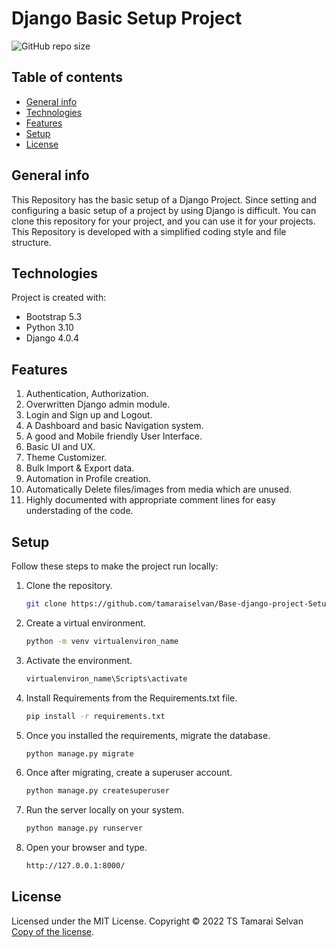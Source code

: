 # Django Basic Setup Project

![GitHub repo size](https://img.shields.io/github/license/tamaraiselvan/Base-django-project-Setup)

## Table of contents

* [General info](#general-info)
* [Technologies](#technologies)
* [Features](#features)
* [Setup](#setup)
* [License](#license)

## General info

This Repository has the basic setup of a Django Project. Since setting and configuring a basic setup of a project by using Django is difficult. You can clone this repository for your project, and you can use it for your projects. This Repository is developed with a simplified coding style and file structure.


## Technologies

Project is created with:
* Bootstrap 5.3
* Python 3.10
* Django 4.0.4

## Features

1. Authentication, Authorization. <br>
2. Overwritten Django admin module. <br>
3. Login and Sign up and Logout.<br>
4. A Dashboard and basic Navigation system.<br>
5. A good and Mobile friendly User Interface.<br>
6. Basic UI and UX.<br>
7. Theme Customizer.<br>
8. Bulk Import & Export data.<br>
9. Automation in Profile creation.<br>
10. Automatically Delete files/images from media which are unused.<br>
11. Highly documented with appropriate comment lines for easy understading of the code.

## Setup

Follow these steps to make the project run locally:

1. Clone the repository.
   ```sh
   git clone https://github.com/tamaraiselvan/Base-django-project-Setup.git
   ```
2. Create a virtual environment.
   ```sh
   python -m venv virtualenviron_name
   ```
3. Activate the environment.
   ```sh
   virtualenviron_name\Scripts\activate
   ```
4. Install Requirements from the Requirements.txt file.
   ```sh
   pip install -r requirements.txt
   ```
5. Once you installed the requirements, migrate the database.
   ```sh
   python manage.py migrate
   ```
6. Once after migrating, create a superuser account.
   ```sh
   python manage.py createsuperuser
   ```
7. Run the server locally on your system.
   ```sh
   python manage.py runserver
   ```
8. Open your browser and type.
   ```sh
   http://127.0.0.1:8000/
   ```
   
## License

Licensed under the MIT License.
Copyright © 2022 TS Tamarai Selvan [Copy of the license](LICENSE).
